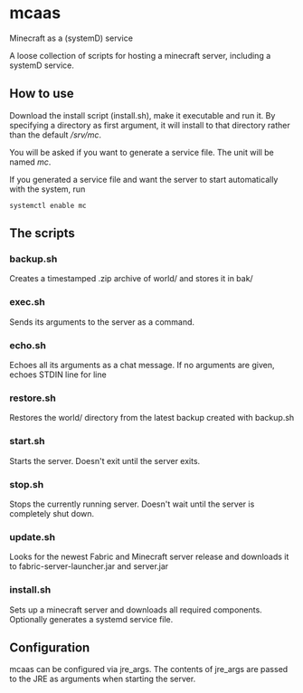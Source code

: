 # mcaas
Minecraft as a (systemD) service

A loose collection of scripts for hosting a minecraft server, including a systemD service.

## How to use
Download the install script (install.sh), make it executable and run it.
By specifying a directory as first argument, it will install to that directory rather than the default _/srv/mc_.

You will be asked if you want to generate a service file. The unit will be named _mc_.

If you generated a service file and want the server to start automatically with the system, run

```systemctl enable mc```

## The scripts
### backup.sh
Creates a timestamped .zip archive of world/
and stores it in bak/

### exec.sh
Sends its arguments to the server as a command.

### echo.sh
Echoes all its arguments as a chat message.
If no arguments are given, echoes STDIN line for line

### restore.sh
Restores the world/ directory from the latest backup created with backup.sh

### start.sh
Starts the server. Doesn't exit until the server exits.

### stop.sh
Stops the currently running server.
Doesn't wait until the server is completely shut down.

### update.sh
Looks for the newest Fabric and Minecraft server release and downloads it to fabric-server-launcher.jar and server.jar

### install.sh
Sets up a minecraft server and downloads all required components.
Optionally generates a systemd service file.

## Configuration
mcaas can be configured via jre_args.
The contents of jre_args are passed to the JRE as arguments when starting the server.
